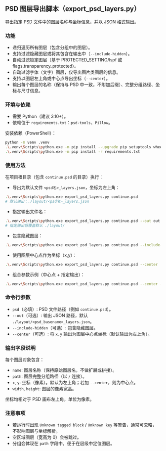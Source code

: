 ## PSD 图层导出脚本（export_psd_layers.py）

导出指定 PSD 文件中的图层名称与坐标信息，并以 JSON 格式输出。

### 功能

- 递归遍历所有图层（包含分组中的图层）。
- 支持过滤隐藏图层或将其包含在输出中（`--include-hidden`）。
- 自动过滤锁定图层（基于 PROTECTED_SETTING/lspf 或 flags.transparency_protected）。
- 自动过滤字体（文字）图层，仅导出图片类图层的信息。
- 支持以图层左上角或中心点导出坐标（`--center`）。
- 输出每个图层的名称（保持与 PSD 中一致，不附加后缀）、完整分组路径、坐标与尺寸信息。

### 环境与依赖
- 需要 Python（建议 3.10+）。
- 依赖位于 `requirements.txt`：`psd-tools`、`Pillow`。

安装依赖（PowerShell）：
```bash
python -m venv .venv
.\.venv\Scripts\python.exe -m pip install --upgrade pip setuptools wheel
.\.venv\Scripts\python.exe -m pip install -r requirements.txt
```

### 使用方法

在项目根目录（包含 `continue.psd` 的目录）执行：

- 导出为默认文件 `<psd名>_layers.json`，坐标为左上角：

```bash
.\.venv\Scripts\python.exe export_psd_layers.py continue.psd
# 默认输出：./layout/<psd名>_layers.json
```

- 指定输出文件名：

```bash
.\.venv\Scripts\python.exe export_psd_layers.py continue.psd --out out.json
# 指定输出将覆盖默认 ./layout/
```

- 包含隐藏图层：

```bash
.\.venv\Scripts\python.exe export_psd_layers.py continue.psd --include-hidden
```

- 使用图层中心点作为坐标（x,y）：

```bash
.\.venv\Scripts\python.exe export_psd_layers.py continue.psd --center
```

- 组合参数示例（中心点 + 指定输出）：

```bash
.\.venv\Scripts\python.exe export_psd_layers.py continue.psd --center --out continue_layers_center.json
```

### 命令行参数
- `psd`（必填）: PSD 文件路径（例如 `continue.psd`）。
- `--out`（可选）: 输出 JSON 路径，默认 `./layout/<psd_basename>_layers.json`。
- `--include-hidden`（可选）: 包含隐藏图层。
- `--center`（可选）: 将 `x,y` 输出为图层中心点坐标（默认输出为左上角）。

### 输出字段说明

每个图层对象包含：

- `name`: 图层名称（保持原始图层名，不做扩展或拼接）。
- `path`: 图层完整分组路径（以 `/` 连接）。
- `x`, `y`: 坐标（像素）。默认为左上角；若加 `--center`，则为中心点。
- `width`, `height`: 图层的像素宽高。

坐标均相对于 PSD 画布左上角，单位为像素。

### 注意事项
- 若运行时出现 `Unknown tagged block` / `Unknown key` 等警告，通常可忽略，不影响图层与坐标解析。
- 空区域图层（宽高为 0）会被跳过。
- 分组会体现在 `path` 字段中，便于在层级中定位图层。
